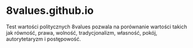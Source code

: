 # 8values.github.io
Test wartości politycznych 8values pozwala na porównanie wartości takich jak równość, prawa, wolność, tradycjonalizm, własność, pokój, autorytetaryzm i postępowość.
